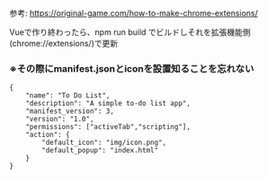 参考: https://original-game.com/how-to-make-chrome-extensions/

Vueで作り終わったら、npm run build でビルドしそれを拡張機能側(chrome://extensions/)で更新

### ※その際にmanifest.jsonとiconを設置知ることを忘れない

```
{
	"name": "To Do List",
    "description": "A simple to-do list app",
	"manifest_version": 3,
	"version": "1.0",
	"permissions": ["activeTab","scripting"],
    "action": {
        "default_icon": "img/icon.png",
        "default_popup": "index.html"
    }
}
```

